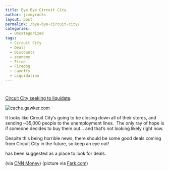 ```yaml
---
title: Bye Bye Circuit City
author: jimmyrocks
layout: post
permalink: /bye-bye-circuit-city/
categories:
  - Uncategorized
tags:
  - Circuit City
  - Deals
  - Discounts
  - economy
  - Fired
  - Firedog
  - Layoffs
  - Liquidation
---
```

# 

[Circuit City seeking to liquidate][1].

 [1]: http://money.cnn.com/2009/01/16/news/companies/circuit_city/

![cache.gawker.com][2]

It looks like Circuit City’s going to be closing down all of their stores, and sending ~35,000 people to the unemployment lines.  The only ray of hope is if someone decides to buy them out… and that’s not looking likely right now.

 [2]: http://cache.gawker.com/assets/images/consumerist/2009/01/fireddog.jpg "cache.gawker.com"

Despite this being horrible news, there should be some good deals coming from Circuit City in the future, so keep an eye out!

 has been suggested as a place to look for deals.

(via [CNN Money][3]) (picture via [Fark.com][4])

 [3]: http://money.cnn.com
 [4]: http://forums.fark.com/cgi/fark/comments.pl?IDLink=4148940&cpp=1#c47955156